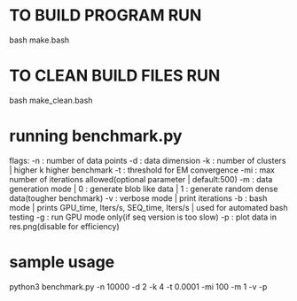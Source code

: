 # TO BUILD PROGRAM RUN
bash make.bash

# TO CLEAN BUILD FILES RUN
bash make_clean.bash

# running benchmark.py
flags:
-n : number of data points
-d : data dimension
-k : number of clusters | higher k higher benchmark
-t : threshold for EM convergence
-mi : max number of iterations allowed(optional parameter | default:500)
-m : data generation mode | 0 : generate blob like data | 1 : generate random dense data(tougher benchmark)
-v : verbose mode | print iterations
-b : bash mode | prints GPU_time, Iters/s, SEQ_time, Iters/s | used for automated bash testing
-g : run GPU mode only(if seq version is too slow)
-p : plot data in res.png(disable for efficiency)


# sample usage
python3 benchmark.py -n 10000 -d 2 -k 4 -t 0.0001 -mi 100 -m 1 -v -p



